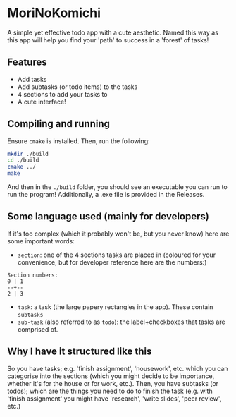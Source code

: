 # MoriNoKomichi
A simple yet effective todo app with a cute aesthetic. Named this way as this app will help you find your 'path' to success in a 'forest' of tasks!

## Features
- Add tasks
- Add subtasks (or todo items) to the tasks
- 4 sections to add your tasks to
- A cute interface!

## Compiling and running
Ensure `cmake` is installed. Then, run the following:
```bash
mkdir ./build
cd ./build
cmake ../
make
```
And then in the `./build` folder, you should see an executable you can run to run the program! Additionally, a .exe file is provided in the Releases.

## Some language used (mainly for developers)
If it's too complex (which it probably won't be, but you never know) here are some important words:
- `section`: one of the 4 sections tasks are placed in (coloured for your convenience, but for developer reference here are the numbers:)
```
Section numbers:
0 | 1
--+--
2 | 3
```
- `task`: a task (the large papery rectangles in the app). These contain `subtasks`
- `sub-task` (also referred to as `todo`): the label+checkboxes that tasks are comprised of.

## Why I have it structured like this
So you have tasks; e.g. 'finish assignment', 'housework', etc. which you can categorise into the sections (which you might decide to be importance, whether it's for the house or for work, etc.).
Then, you have subtasks (or todos); which are the things you need to do to finish the task (e.g. with 'finish assignment' you might have 'research', 'write slides', 'peer review', etc.)
